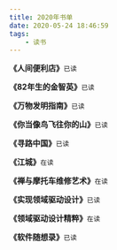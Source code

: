 ```yaml
---
title: 2020年书单
date: 2020-05-24 18:46:59
tags:
	- 读书
---
```




**《人间便利店》**`已读`

**《82年生的金智英》**`已读`

**《万物发明指南》**`已读`

**《你当像鸟飞往你的山》**`已读`

**《寻路中国》**`已读`

**《江城》**`在读`

**《禅与摩托车维修艺术》**`在读` 

**《实现领域驱动设计》**`已读`

**《领域驱动设计精粹》**`在读`

**《软件随想录》**`已读`



